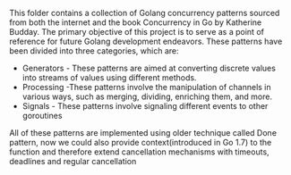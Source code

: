 This folder contains a collection of Golang concurrency patterns sourced from both the internet and the book Concurrency in Go by Katherine Budday. The primary objective of this project is to serve as a point of reference for future Golang development endeavors. These patterns have been divided into three categories, which are:

- Generators - These patterns are aimed at converting discrete values into streams of values using different methods.
- Processing -These patterns involve the manipulation of channels in various ways, such as merging, dividing, enriching them, and more.
- Signals - These patterns involve signaling different events to other goroutines

All of these patterns are implemented using older technique called Done pattern, now we could also provide context(introduced in Go 1.7) to the function and therefore extend cancellation mechanisms with timeouts, deadlines and regular cancellation